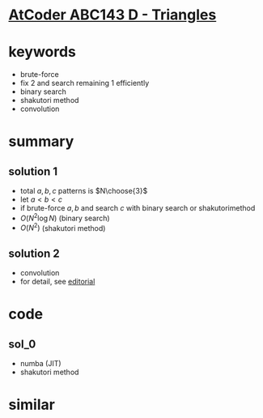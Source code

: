 # [AtCoder ABC143 D - Triangles](https://atcoder.jp/contests/abc143/tasks/abc143_d)


# keywords 
- brute-force
- fix 2 and search remaining 1 efficiently 
- binary search
- shakutori method
- convolution


# summary
## solution 1
- total $a, b, c$ patterns is $N\choose{3}$
- let $a \lt b \lt c$
- if brute-force $a, b$ and search $c$ with binary search or shakutorimethod
- $O(N^2\log{N})$ (binary search)
- $O(N^2)$ (shakutori method)

## solution 2
- convolution
- for detail, see [editorial](https://img.atcoder.jp/abc143/editorial.pdf)


# code 
## sol_0
- numba (JIT)
- shakutori method



# similar